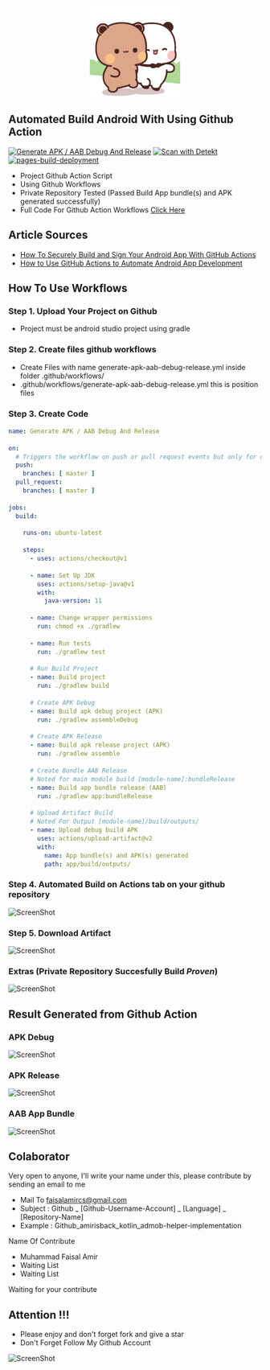 <p align="center">
<!-- Walk Together -->
<img width="180px" height="180px" src="https://raw.githubusercontent.com/amirisback/amirisback/master/docs/image/bear-panda/couple/bear-panda-walk-together.gif">
</p>

## Automated Build Android With Using Github Action
[![Generate APK / AAB Debug And Release](https://github.com/amirisback/automated-build-android-app-with-github-action/actions/workflows/generate-apk-aab-debug-release.yml/badge.svg)](https://github.com/amirisback/automated-build-android-app-with-github-action/actions/workflows/generate-apk-aab-debug-release.yml)
[![Scan with Detekt](https://github.com/amirisback/automated-build-android-app-with-github-action/actions/workflows/detekt-analysis.yml/badge.svg)](https://github.com/amirisback/automated-build-android-app-with-github-action/actions/workflows/detekt-analysis.yml)
[![pages-build-deployment](https://github.com/amirisback/automated-build-android-app-with-github-action/actions/workflows/pages/pages-build-deployment/badge.svg)](https://github.com/amirisback/automated-build-android-app-with-github-action/actions/workflows/pages/pages-build-deployment)
- Project Github Action Script
- Using Github Workflows
- Private Repository Tested (Passed Build App bundle(s) and APK generated successfully)
- Full Code For Github Action Workflows [Click Here](https://github.com/amirisback/automated-build-android-app-with-github-action/blob/master/.github/workflows/generate-apk-aab-debug-release.yml)

## Article Sources
- [How To Securely Build and Sign Your Android App With GitHub Actions](https://proandroiddev.com/how-to-securely-build-and-sign-your-android-app-with-github-actions-ad5323452ce)
- [How to Use GitHub Actions to Automate Android App Development](https://www.freecodecamp.org/news/use-github-actions-to-automate-android-development/)

## How To Use Workflows

### Step 1. Upload Your Project on Github
- Project must be android studio project using gradle

### Step 2. Create files github workflows
- Create Files with name generate-apk-aab-debug-release.yml inside folder .github/workflows/
- .github/workflows/generate-apk-aab-debug-release.yml this is position files

### Step 3. Create Code
```yml
name: Generate APK / AAB Debug And Release

on:
  # Triggers the workflow on push or pull request events but only for default and protected branches
  push:
    branches: [ master ]
  pull_request:
    branches: [ master ]

jobs:
  build:

    runs-on: ubuntu-latest

    steps:
      - uses: actions/checkout@v1

      - name: Set Up JDK
        uses: actions/setup-java@v1
        with:
          java-version: 11

      - name: Change wrapper permissions
        run: chmod +x ./gradlew

      - name: Run tests
        run: ./gradlew test

      # Run Build Project
      - name: Build project
        run: ./gradlew build

      # Create APK Debug
      - name: Build apk debug project (APK)
        run: ./gradlew assembleDebug

      # Create APK Release
      - name: Build apk release project (APK)
        run: ./gradlew assemble

      # Create Bundle AAB Release
      # Noted for main module build [module-name]:bundleRelease
      - name: Build app bundle release (AAB)
        run: ./gradlew app:bundleRelease

      # Upload Artifact Build
      # Noted For Output [module-name]/build/outputs/
      - name: Upload debug build APK
        uses: actions/upload-artifact@v2
        with:
          name: App bundle(s) and APK(s) generated
          path: app/build/outputs/
```

### Step 4. Automated Build on Actions tab on your github repository
![ScreenShot](https://raw.githubusercontent.com/amirisback/automated-build-android-app-with-github-action/master/docs/image/ss-01.png?raw=true)

### Step 5. Download Artifact
![ScreenShot](https://raw.githubusercontent.com/amirisback/automated-build-android-app-with-github-action/master/docs/image/ss-02.png?raw=true)

### Extras (Private Repository Succesfully Build *Proven*)
![ScreenShot](https://raw.githubusercontent.com/amirisback/automated-build-android-app-with-github-action/master/docs/image/ss-private-repo.png?raw=true)

## Result Generated from Github Action

### APK Debug
![ScreenShot](https://raw.githubusercontent.com/amirisback/automated-build-android-app-with-github-action/master/docs/image/ss-apk-debug.png?raw=true)

### APK Release
![ScreenShot](https://raw.githubusercontent.com/amirisback/automated-build-android-app-with-github-action/master/docs/image/ss-apk-release.png?raw=true)

### AAB App Bundle
![ScreenShot](https://raw.githubusercontent.com/amirisback/automated-build-android-app-with-github-action/master/docs/image/ss-bundle.png?raw=true)

## Colaborator
Very open to anyone, I'll write your name under this, please contribute by sending an email to me

- Mail To faisalamircs@gmail.com
- Subject : Github _ [Github-Username-Account] _ [Language] _ [Repository-Name]
- Example : Github_amirisback_kotlin_admob-helper-implementation

Name Of Contribute
- Muhammad Faisal Amir
- Waiting List
- Waiting List

Waiting for your contribute

## Attention !!!
- Please enjoy and don't forget fork and give a star
- Don't Forget Follow My Github Account

![ScreenShot](https://raw.githubusercontent.com/amirisback/automated-build-android-app-with-github-action/master/docs/image/mad_score.png?raw=true)
